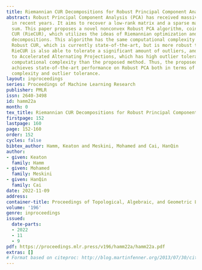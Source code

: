 ```yaml
---
title: Riemannian CUR Decompositions for Robust Principal Component Analysis
abstract: Robust Principal Component Analysis (PCA) has received massive attention
  in recent years. It aims to recover a low-rank matrix and a sparse matrix from their
  sum. This paper proposes a novel nonconvex Robust PCA algorithm, coined Riemannian
  CUR (RieCUR), which utilizes the ideas of Riemannian optimization and robust CUR
  decompositions. This algorithm has the same computational complexity as Iterated
  Robust CUR, which is currently state-of-the-art, but is more robust to outliers.
  RieCUR is also able to tolerate a significant amount of outliers, and is comparable
  to Accelerated Alternating Projections, which has high outlier tolerance but worse
  computational complexity than the proposed method. Thus, the proposed algorithm
  achieves state-of-the-art performance on Robust PCA both in terms of computational
  complexity and outlier tolerance.
layout: inproceedings
series: Proceedings of Machine Learning Research
publisher: PMLR
issn: 2640-3498
id: hamm22a
month: 0
tex_title: Riemannian CUR Decompositions for Robust Principal Component Analysis
firstpage: 152
lastpage: 160
page: 152-160
order: 152
cycles: false
bibtex_author: Hamm, Keaton and Meskini, Mohamed and Cai, HanQin
author:
- given: Keaton
  family: Hamm
- given: Mohamed
  family: Meskini
- given: HanQin
  family: Cai
date: 2022-11-09
address:
container-title: Proceedings of Topological, Algebraic, and Geometric Learning 2022
volume: '196'
genre: inproceedings
issued:
  date-parts:
  - 2022
  - 11
  - 9
pdf: https://proceedings.mlr.press/v196/hamm22a/hamm22a.pdf
extras: []
# Format based on citeproc: http://blog.martinfenner.org/2013/07/30/citeproc-yaml-for-bibliographies/
---
```

